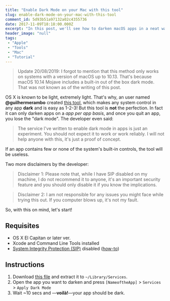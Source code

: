 ```yaml
---
title: "Enable Dark Mode on your Mac with this tool"
slug: enable-dark-mode-on-your-mac-with-this-tool
comment_id: 5d93b51a97132a02c4355736
date: 2017-11-09T18:18:00.000Z
excerpt: "In this post, we'll see how to darken macOS apps in a neat way!"
header_image: "null"
tags: 
 - "Apple"
 - "Tools"
 - "Mac"
 - "Tutorial"
---
```


<blockquote>Update 20/08/2019: I forgot to mention that this method only works on systems with a version of macOS up to 10.13. That's because macOS 10.14 Mojave includes a built-in out of the box dark mode. That was not known as of the writing of this post.</blockquote><p>OS X is known to be light, extremely light. That's why, an user named <strong>@guilhermerambo</strong> created <a href="https://medium.com/@guilhermerambo/how-to-enable-real-dark-mode-on-os-x-macos-14966f9f7d24" rel="nofollow">this tool</a>, which makes any system control in any app <strong>dark</strong> and is easy as 1-2-3! But this tool is <strong>not</strong> the perfection. In fact it can only darken apps on a <em>app per app basis</em>, and once you quit an app, you lose the "dark mode". The developer even said:</p><blockquote>The service I've written to enable dark mode in apps is just an experiment. You should not expect it to work or work reliably. I will not help anyone with this, it's just a proof of concept.</blockquote><p>If an app contains few or none of the system's built-in controls, the tool will be useless.</p><p>Two more disclaimers by the developer:</p><blockquote>Disclaimer 1: Please note that, while I have SIP disabled on my machine, I do not recommend it to anyone, it's an important security feature and you should only disable it if you know the implications.</blockquote><blockquote>Disclaimer 2: I am not responsible for any issues you might face while trying this out. If you computer blows up, it's not my fault.</blockquote><p>So, with this on mind, let's start!</p><h2 id="requisites">Requisites</h2><ul><li>OS X El Capitan or later ver.</li><li>Xcode and Command Line Tools installed</li><li><a href="https://support.apple.com/en-us/HT204899" rel="nofollow">System Integrity Protection (SIP)</a> disabled (<a href="https://www.imore.com/el-capitan-system-integrity-protection-helps-keep-malware-away" rel="nofollow">how-to</a>)</li></ul><h2 id="instructions">Instructions</h2><ol><li>Download <a href="https://github.com/insidegui/DarkMode/raw/master/Release/DarkMode.zip">this file</a> and extract it to <code>~/Library/Services</code>.</li><li>Open the app you want to darken and press <code>[NameoftheApp]</code> &gt; <code>Services</code> &gt; <code>Apply Dark Mode</code></li><li>Wait ~10 secs and —<strong>voilà!</strong>—your app should be dark.</li></ol>